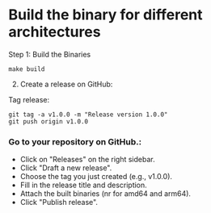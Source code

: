 # Build the binary for different architectures

Step 1: Build the Binaries

```
make build

```

2. Create a release on GitHub:

Tag release:

```
git tag -a v1.0.0 -m "Release version 1.0.0"
git push origin v1.0.0
```

### Go to your repository on GitHub.:

- Click on "Releases" on the right sidebar.
- Click "Draft a new release".
- Choose the tag you just created (e.g., v1.0.0).
- Fill in the release title and description.
- Attach the built binaries (nr for amd64 and arm64).
- Click "Publish release".
